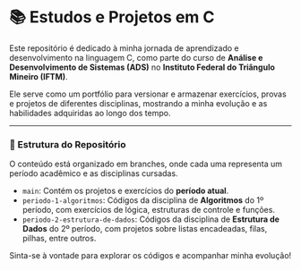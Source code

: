 # 📚 Estudos e Projetos em C

Este repositório é dedicado à minha jornada de aprendizado e desenvolvimento na linguagem C, como parte do curso de **Análise e Desenvolvimento de Sistemas (ADS)** no **Instituto Federal do Triângulo Mineiro (IFTM)**.

Ele serve como um portfólio para versionar e armazenar exercícios, provas e projetos de diferentes disciplinas, mostrando a minha evolução e as habilidades adquiridas ao longo dos tempo.

---

### 📂 Estrutura do Repositório

O conteúdo está organizado em branches, onde cada uma representa um período acadêmico e as disciplinas cursadas.

* `main`: Contém os projetos e exercícios do **período atual**.
* `periodo-1-algoritmos`: Códigos da disciplina de **Algoritmos** do 1º período, com exercícios de lógica, estruturas de controle e funções.
* `periodo-2-estrutura-de-dados`: Códigos da disciplina de **Estrutura de Dados** do 2º período, com projetos sobre listas encadeadas, filas, pilhas, entre outros.

Sinta-se à vontade para explorar os códigos e acompanhar minha evolução!
